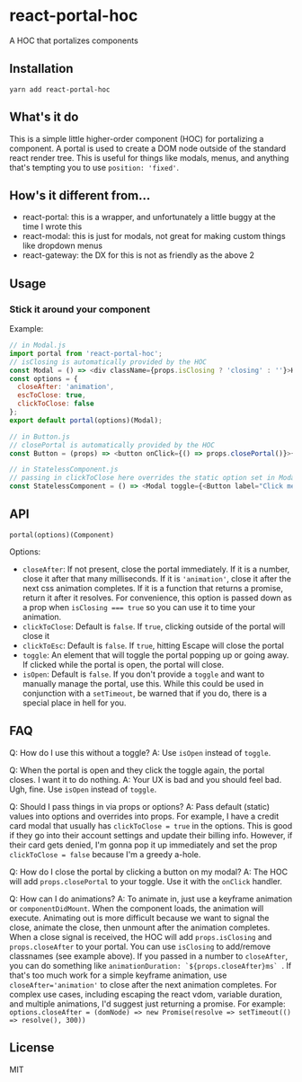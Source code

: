 # react-portal-hoc
A HOC that portalizes components

## Installation
`yarn add react-portal-hoc`

## What's it do
This is a simple little higher-order component (HOC) for portalizing a component.
A portal is used to create a DOM node outside of the standard react render tree.
This is useful for things like modals, menus, and anything that's tempting you to use `position: 'fixed'`.

## How's it different from...
- react-portal: this is a wrapper, and unfortunately a little buggy at the time I wrote this
- react-modal: this is just for modals, not great for making custom things like dropdown menus
- react-gateway: the DX for this is not as friendly as the above 2 

## Usage

### Stick it around your component

Example:

```js
// in Modal.js
import portal from 'react-portal-hoc';
// isClosing is automatically provided by the HOC
const Modal = () => <div className={props.isClosing ? 'closing' : ''}>Here i am</div>;
const options = {
  closeAfter: 'animation',
  escToClose: true,
  clickToClose: false
};
export default portal(options)(Modal);

// in Button.js
// closePortal is automatically provided by the HOC
const Button = (props) => <button onClick={() => props.closePortal()}>{props.label}</button>;

// in StatelessComponent.js
// passing in clickToClose here overrides the static option set in Modal.js
const StatelessComponent = () => <Modal toggle={<Button label="Click me hard"/>} clickToClose/>;
```

## API

```
portal(options)(Component)
```

Options:
- `closeAfter`: If not present, close the portal immediately.
If it is a number, close it after that many milliseconds.
If it is `'animation'`, close it after the next css animation completes.
If it is a function that returns a promise, return it after it resolves.
For convenience, this option is passed down as a prop when `isClosing === true` so you can use it to time your animation. 
- `clickToClose`: Default is `false`. If `true`, clicking outside of the portal will close it
- `clickToEsc`: Default is `false`. If `true`, hitting Escape will close the portal
- `toggle`: An element that will toggle the portal popping up or going away. 
If clicked while the portal is open, the portal will close.
- `isOpen`: Default is `false`. If you don't provide a `toggle` and want to manually manage the portal, use this.
While this could be used in conjunction with a `setTimeout`, 
be warned that if you do, there is a special place in hell for you. 

## FAQ

Q: How do I use this without a toggle?
A: Use `isOpen` instead of `toggle`.

Q: When the portal is open and they click the toggle again, the portal closes. I want it to do nothing.
A: Your UX is bad and you should feel bad. Ugh, fine. Use `isOpen` instead of `toggle`.

Q: Should I pass things in via props or options?
A: Pass default (static) values into options and overrides into props. 
For example, I have a credit card modal that usually has `clickToClose = true` in the options.
This is good if they go into their account settings and update their billing info.
However, if their card gets denied, I'm gonna pop it up immediately and 
set the prop `clickToClose = false` because I'm a greedy a-hole.

Q: How do I close the portal by clicking a button on my modal?
A: The HOC will add `props.closePortal` to your toggle. Use it with the `onClick` handler.

Q: How can I do animations?
A: To animate in, just use a keyframe animation or `componentDidMount`. 
When the component loads, the animation will execute.
Animating out is more difficult because we want to signal the close, animate the close, 
then unmount after the animation completes.
When a close signal is received, the HOC will add `props.isClosing` and `props.closeAfter` to your portal.
You can use `isClosing` to add/remove classnames (see example above).
If you passed in a number to `closeAfter`, 
you can do something like 
``animationDuration: `${props.closeAfter}ms` ``.
If that's too much work for a simple keyframe animation, use `closeAfter='animation'` 
to close after the next animation completes.
For complex use cases, including escaping the react vdom, variable duration, and multiple animations,
I'd suggest just returning a promise.
For example: `options.closeAfter = (domNode) => new Promise(resolve => setTimeout(() => resolve(), 300))`

## License

MIT
